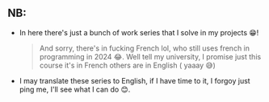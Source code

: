 ## NB:

- In here there's just a bunch of work series that I solve in my projects 😁!

  > And sorry, there's in fucking French lol, who still uses french in programming in 2024 😂. Well tell my university, I promise just this course it's in French others are in English ( yaaay 😅)

- I may translate these series to English, if I have time to it, I forgoy just ping me, I'll see what I can do 😊.
